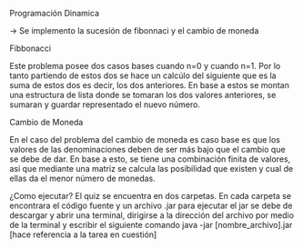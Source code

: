 Programación Dinamica-> Se implemento la sucesión de fibonnaci y el cambio de monedaFibbonacciEste problema posee dos casos bases cuando n=0 y cuando n=1. Por lo tanto partiendo de estos dos se hace un calcúlo del siguiente que es la suma de estos dos es decir, los dos anteriores. En base a estos se montan una estructura de lista donde se tomaran los dos valores anteriores, se sumaran y guardar representado el nuevo número.Cambio de MonedaEn el caso del problema del cambio de moneda es caso base es que los valores de las denominaciones deben de ser más bajo que el cambio que se debe de dar. En base a esto, se tiene una combinación finita de valores, asi que mediante una matriz se calcula las posibilidad que existen y cual de ellas da el menor número de monedas.¿Como ejecutar?	El quiz se encuentra  en dos carpetas. En cada carpeta se encontrara el código fuente y un archivo .jar para ejecutar el jar se debe de descargar y abrir una terminal, dirigirse a la dirección del archivo por medio de la terminal y escribir el siguiente comando	java -jar [nombre_archivo].jar [hace referencia a la tarea en cuestión]
